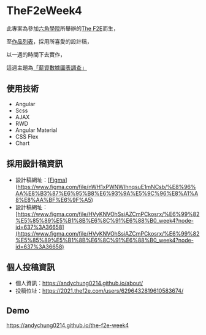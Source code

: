 # TheF2eWeek4

此專案為參加[六角學院](https://www.hexschool.com/)所舉辦的[The F2E](https://2021.thef2e.com/)而生，

至[作品列表](https://2021.thef2e.com/works)，採用所喜愛的設計稿，

以一週的時間下去實作，

這週主題為[「薪資數據圖表調查」](https://andychung0214.github.io/the-f2e-week4)

## 使用技術

- Angular
- Scss
- AJAX
- RWD
- Angular Material
- CSS Flex
- Chart

## 採用設計稿資訊

- 設計稿網址：[[Figma](https://www.figma.com/file/nWH1xPWNWIhnqsuE1mNCsb/%E8%96%AA%E8%B3%87%E6%95%B8%E6%93%9A%E5%9C%96%E8%A1%A8%E8%AA%BF%E6%9F%A5)](https://www.figma.com/file/nWH1xPWNWIhnqsuE1mNCsb/%E8%96%AA%E8%B3%87%E6%95%B8%E6%93%9A%E5%9C%96%E8%A1%A8%E8%AA%BF%E6%9F%A5)
- 設計稿網址：[https://www.figma.com/file/HVyKNVOhSsiAZCmPCkosrx/%E6%99%82%E5%85%89%E5%B1%8B%E6%8C%91%E6%88%B0_week4?node-id=637%3A36658](https://www.figma.com/file/HVyKNVOhSsiAZCmPCkosrx/%E6%99%82%E5%85%89%E5%B1%8B%E6%8C%91%E6%88%B0_week4?node-id=637%3A36658)

## 個人投稿資訊

- 個人資訊：https://andychung0214.github.io/about/
- 投稿位址：https://2021.thef2e.com/users/6296432819610583674/

## Demo

https://andychung0214.github.io/the-f2e-week4
